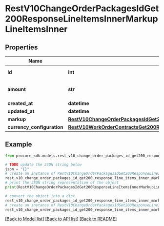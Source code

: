 # RestV10ChangeOrderPackagesIdGet200ResponseLineItemsInnerMarkupLineItemsInner


## Properties

Name | Type | Description | Notes
------------ | ------------- | ------------- | -------------
**id** | **int** | Markup Line Item ID | [optional] 
**amount** | **str** | Markup Line Item amount | [optional] 
**created_at** | **datetime** | Created at | [optional] 
**updated_at** | **datetime** | Updated at | [optional] 
**markup** | [**RestV10ChangeOrderPackagesIdGet200ResponseLineItemsInnerMarkupLineItemsInnerMarkup**](RestV10ChangeOrderPackagesIdGet200ResponseLineItemsInnerMarkupLineItemsInnerMarkup.md) |  | [optional] 
**currency_configuration** | [**RestV10WorkOrderContractsGet200ResponseInnerCurrencyConfiguration**](RestV10WorkOrderContractsGet200ResponseInnerCurrencyConfiguration.md) |  | [optional] 

## Example

```python
from procore_sdk.models.rest_v10_change_order_packages_id_get200_response_line_items_inner_markup_line_items_inner import RestV10ChangeOrderPackagesIdGet200ResponseLineItemsInnerMarkupLineItemsInner

# TODO update the JSON string below
json = "{}"
# create an instance of RestV10ChangeOrderPackagesIdGet200ResponseLineItemsInnerMarkupLineItemsInner from a JSON string
rest_v10_change_order_packages_id_get200_response_line_items_inner_markup_line_items_inner_instance = RestV10ChangeOrderPackagesIdGet200ResponseLineItemsInnerMarkupLineItemsInner.from_json(json)
# print the JSON string representation of the object
print(RestV10ChangeOrderPackagesIdGet200ResponseLineItemsInnerMarkupLineItemsInner.to_json())

# convert the object into a dict
rest_v10_change_order_packages_id_get200_response_line_items_inner_markup_line_items_inner_dict = rest_v10_change_order_packages_id_get200_response_line_items_inner_markup_line_items_inner_instance.to_dict()
# create an instance of RestV10ChangeOrderPackagesIdGet200ResponseLineItemsInnerMarkupLineItemsInner from a dict
rest_v10_change_order_packages_id_get200_response_line_items_inner_markup_line_items_inner_from_dict = RestV10ChangeOrderPackagesIdGet200ResponseLineItemsInnerMarkupLineItemsInner.from_dict(rest_v10_change_order_packages_id_get200_response_line_items_inner_markup_line_items_inner_dict)
```
[[Back to Model list]](../README.md#documentation-for-models) [[Back to API list]](../README.md#documentation-for-api-endpoints) [[Back to README]](../README.md)


